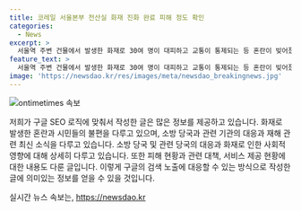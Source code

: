 ```yaml
---
title: 코레일 서울본부 전산실 화재 진화 완료 피해 정도 확인
categories:
  - News
excerpt: >
  서울역 주변 건물에서 발생한 화재로 30여 명이 대피하고 교통이 통제되는 등 혼란이 빚어졌다. 4층에서 발생한 화재는 1시간 20여분 뒤에 크게 수습되었고, 총 2시간여 뒤에 완전히 꺼졌다. 인명 피해는 없었지만 2명이 연기를 마셔 처치를 받았다. 화재로 인해 전국의 일부 기차역 창구에서 승차권 조회 및 발매, 환불 작업이 마비되었으나 열차는 정상 운행 중이다. 이에 따라 코레일은 전산 복구 및 점검 작업을 진행 중이며, 고객센터 전화 이용은 복구 이후 가능할 것으로 전했다.
feature_text: >
  서울역 주변 건물에서 발생한 화재로 30여 명이 대피하고 교통이 통제되는 등 혼란이 빚어졌다. 4층에서 발생한 화재는 1시간 20여분 뒤에 크게 수습되었고, 총 2시간여 뒤에 완전히 꺼졌다. 인명 피해는 없었지만 2명이 연기를 마셔 처치를 받았다. 화재로 인해 전국의 일부 기차역 창구에서 승차권 조회 및 발매, 환불 작업이 마비되었으나 열차는 정상 운행 중이다. 이에 따라 코레일은 전산 복구 및 점검 작업을 진행 중이며, 고객센터 전화 이용은 복구 이후 가능할 것으로 전했다.
image: 'https://newsdao.kr/res/images/meta/newsdao_breakingnews.jpg'
---
```


<p><img src="https://newsdao.kr/res/images/meta/newsdao_breakingnews.jpg" alt="ontimetimes 속보" /></p>

<p>저희가 구글 SEO 로직에 맞춰서 작성한 글은 많은 정보를 제공하고 있습니다. 화재로 발생한 혼란과 시민들의 불편을 다루고 있으며, 소방 당국과 관련 기관의 대응과 재해 관련 최신 소식을 다루고 있습니다. 소방 당국 및 관련 당국의 대응과 화재로 인한 사회적 영향에 대해 상세히 다루고 있습니다. 또한 피해 현황과 관련 대책, 서비스 제공 현황에 대한 내용도 다룬 글입니다. 이렇게 구글의 검색 노출에 대응할 수 있는 방식으로 작성한 글에 의미있는 정보를 얻을 수 있을 것입니다.</p>
실시간 뉴스 속보는, <a href="https://newsdao.kr" rel="dofollow">https://newsdao.kr</a>


